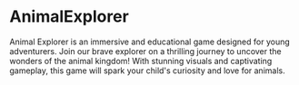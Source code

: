 # AnimalExplorer
Animal Explorer is an immersive and educational game designed for young adventurers. Join our brave explorer on a thrilling journey to uncover the wonders of the animal kingdom! With stunning visuals and captivating gameplay, this game will spark your child's curiosity and love for animals.
